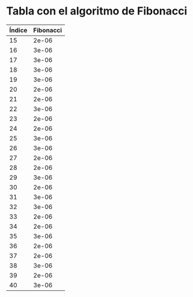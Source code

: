 # Tabla con el algoritmo de Fibonacci

| Índice | Fibonacci |
|--------|-----------|
|15|2e-06|
|16|3e-06|
|17|3e-06|
|18|3e-06|
|19|3e-06|
|20|2e-06|
|21|2e-06|
|22|3e-06|
|23|2e-06|
|24|2e-06|
|25|3e-06|
|26|3e-06|
|27|2e-06|
|28|2e-06|
|29|3e-06|
|30|2e-06|
|31|3e-06|
|32|3e-06|
|33|2e-06|
|34|2e-06|
|35|3e-06|
|36|2e-06|
|37|2e-06|
|38|3e-06|
|39|2e-06|
|40|3e-06|
